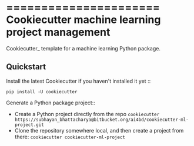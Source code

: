 ======================
Cookiecutter machine learning project management
======================

Cookiecutter_ template for a machine learning Python package.


Quickstart
----------

Install the latest Cookiecutter if you haven't installed it yet ::

    pip install -U cookiecutter

Generate a Python package project::
* Create a Python project directly from the repo
   `cookiecutter https://subhayan_bhattacharya@bitbucket.org/ai4bd/cookiecutter-ml-project.git`
* Clone the repository somewhere local, and then create a project from there:
    `cookiecutter cookiecutter-ml-project`


